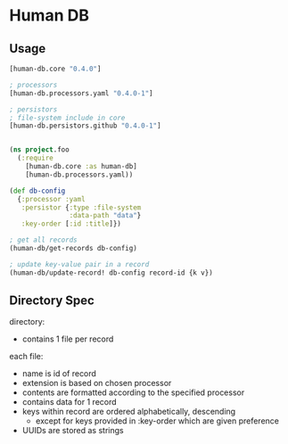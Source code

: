 # Human DB


## Usage

```clojure
[human-db.core "0.4.0"]

; processors
[human-db.processors.yaml "0.4.0-1"]

; persistors
; file-system include in core
[human-db.persistors.github "0.4.0-1"]  
```

```clojure

(ns project.foo
  (:require
    [human-db.core :as human-db]
    [human-db.processors.yaml))

(def db-config
  {:processor :yaml
   :persistor {:type :file-system
               :data-path "data"}
   :key-order [:id :title]})

; get all records
(human-db/get-records db-config)

; update key-value pair in a record
(human-db/update-record! db-config record-id {k v}) 

```

## Directory Spec

directory:

- contains 1 file per record

each file:

- name is id of record
- extension is based on chosen processor
- contents are formatted according to the specified processor
- contains data for 1 record
- keys within record are ordered alphabetically, descending
  - except for keys provided in :key-order which are given preference
- UUIDs are stored as strings

